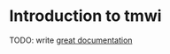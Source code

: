 # Introduction to tmwi

TODO: write [great documentation](http://jacobian.org/writing/what-to-write/)
